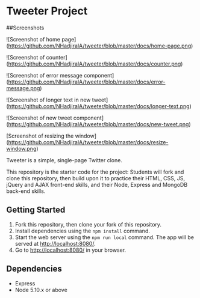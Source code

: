 # Tweeter Project
##Screenshots


![Screenshot of home page]
(https://github.com/NHadjiraIA/tweeter/blob/master/docs/home-page.png)

![Screenshot of counter]
(https://github.com/NHadjiraIA/tweeter/blob/master/docs/counter.png)

![Screenshot of error message component]
(https://github.com/NHadjiraIA/tweeter/blob/master/docs/error-message.png)

![Screenshot of longer text in new tweet]
(https://github.com/NHadjiraIA/tweeter/blob/master/docs/longer-text.png)

![Screenshot of new tweet component]
(https://github.com/NHadjiraIA/tweeter/blob/master/docs/new-tweet.png)

[Screenshot of resizing the window]
(https://github.com/NHadjiraIA/tweeter/blob/master/docs/resize-window.png)


Tweeter is a simple, single-page Twitter clone.

This repository is the starter code for the project: Students will fork and clone this repository, then build upon it to practice their HTML, CSS, JS, jQuery and AJAX front-end skills, and their Node, Express and MongoDB back-end skills.

## Getting Started

1. Fork this repository, then clone your fork of this repository.
2. Install dependencies using the `npm install` command.
3. Start the web server using the `npm run local` command. The app will be served at <http://localhost:8080/>.
4. Go to <http://localhost:8080/> in your browser.

## Dependencies

- Express
- Node 5.10.x or above
